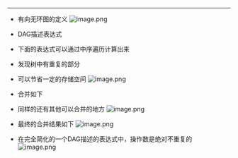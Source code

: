 
---
- 有向无环图的定义
![image.png](https://iili.io/JK1CQNp.png)

- DAG描述表达式
- 下面的表达式可以通过中序遍历计算出来
- 发现树中有重复的部分
- 可以节省一定的存储空间
![image.png](https://iili.io/JK1nnfe.png)

- 合并如下
- 同样的还有其他可以合并的地方
![image.png](https://iili.io/JK1nMeR.png)

- 最终的合并结果如下
 ![image.png](https://iili.io/JK1nUml.png)

- 在完全简化的一个DAG描述的表达式中，操作数是绝对不重复的
![image.png](https://iili.io/JK1ocj2.png)

